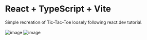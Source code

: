 # React + TypeScript + Vite

Simple recreation of Tic-Tac-Toe loosely following react.dev tutorial.
<br></br>
![image](https://github.com/jeremy-kimball/tic-tac-toe/assets/130601077/528fe814-c793-4790-8198-f5cc2950880d)
![image](https://github.com/jeremy-kimball/tic-tac-toe/assets/130601077/090c0e45-6c69-4471-b464-d875173673ba)

